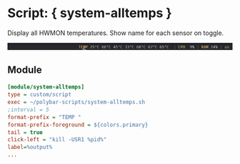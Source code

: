 # Script: { system-alltemps }

Display all HWMON temperatures. Show name for each sensor on toggle.

![system-alltemps](screenshots/temps.gif)


## Module

```ini
[module/system-alltemps]
type = custom/script
exec = ~/polybar-scripts/system-alltemps.sh
;interval = 5
format-prefix = "TEMP "
format-prefix-foreground = ${colors.primary}
tail = true
click-left = "kill -USR1 %pid%"
label=%output%
...
